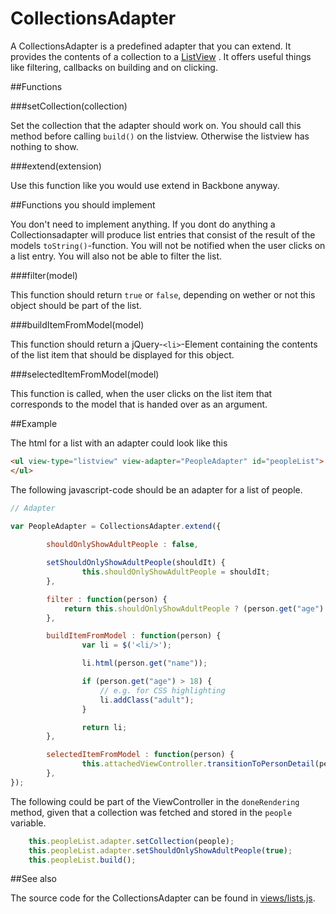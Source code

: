 CollectionsAdapter
==================

A CollectionsAdapter is a predefined adapter that you can extend. It provides the 
contents of a collection to a [ListView](listview.md) . It offers useful things
like filtering, callbacks on building and on clicking.

##Functions

###setCollection(collection)

Set the collection that the adapter should work on. You should call this method before
calling `build()` on the listview. Otherwise the listview has nothing to show.


###extend(extension)

Use this function like you would use extend in Backbone anyway.

##Functions you should implement

You don't need to implement anything. If you dont do anything a Collectionsadapter will
produce list entries that consist of the result of the models `toString()`-function. You
will not be notified when the user clicks on a list entry. You will also not be able to
filter the list.

###filter(model)

This function should return `true` or `false`, depending on wether or not this object should be
part of the list. 

###buildItemFromModel(model)

This function should return a jQuery-`<li>`-Element containing the contents of the list item that
should be displayed for this object.

###selectedItemFromModel(model)

This function is called, when the user clicks on the list item that corresponds to the model that is
handed over as an argument.

##Example

The html for a list with an adapter could look like this

```html
<ul view-type="listview" view-adapter="PeopleAdapter" id="peopleList">
</ul>
```

The following javascript-code should be an adapter for a list of people.

```javascript
// Adapter

var PeopleAdapter = CollectionsAdapter.extend({
		
		shouldOnlyShowAdultPeople : false,

		setShouldOnlyShowAdultPeople(shouldIt) {
				this.shouldOnlyShowAdultPeople = shouldIt;
		},

		filter : function(person) {
			return this.shouldOnlyShowAdultPeople ? (person.get("age") > 18) : true;
		},

		buildItemFromModel : function(person) {
				var li = $('<li/>');

				li.html(person.get("name"));

				if (person.get("age") > 18) {
					// e.g. for CSS highlighting
					li.addClass("adult");
				}

				return li;
		},

		selectedItemFromModel : function(person) {
				this.attachedViewController.transitionToPersonDetail(person);
		},
});
```

The following could be part of the ViewController in the `doneRendering` method, given that a collection
was fetched and stored in the `people` variable.

```javascript
	this.peopleList.adapter.setCollection(people);
	this.peopleList.adapter.setShouldOnlyShowAdultPeople(true);
	this.peopleList.build();
```


##See also

The source code for the CollectionsAdapter can be found in [views/lists.js](../../views/lists.js).
